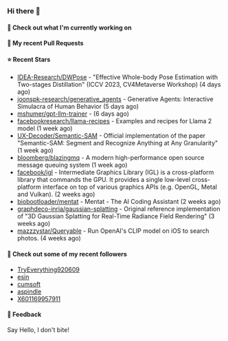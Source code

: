 ### Hi there 👋

#### 👷 Check out what I'm currently working on

#### 🔨 My recent Pull Requests


#### ⭐ Recent Stars

- [IDEA-Research/DWPose](https://github.com/IDEA-Research/DWPose) - &#34;Effective Whole-body Pose Estimation with Two-stages Distillation&#34; (ICCV 2023, CV4Metaverse Workshop) (4 days ago)
- [joonspk-research/generative_agents](https://github.com/joonspk-research/generative_agents) - Generative Agents: Interactive Simulacra of Human Behavior (5 days ago)
- [mshumer/gpt-llm-trainer](https://github.com/mshumer/gpt-llm-trainer) -  (6 days ago)
- [facebookresearch/llama-recipes](https://github.com/facebookresearch/llama-recipes) - Examples and recipes for Llama 2 model (1 week ago)
- [UX-Decoder/Semantic-SAM](https://github.com/UX-Decoder/Semantic-SAM) - Official implementation of the paper &#34;Semantic-SAM: Segment and Recognize Anything at Any Granularity&#34; (1 week ago)
- [bloomberg/blazingmq](https://github.com/bloomberg/blazingmq) - A modern high-performance open source message queuing system (1 week ago)
- [facebook/igl](https://github.com/facebook/igl) - Intermediate Graphics Library (IGL) is a cross-platform library that commands the GPU. It provides a single low-level cross-platform interface on top of various graphics APIs (e.g. OpenGL, Metal and Vulkan). (2 weeks ago)
- [biobootloader/mentat](https://github.com/biobootloader/mentat) - Mentat - The AI Coding Assistant  (2 weeks ago)
- [graphdeco-inria/gaussian-splatting](https://github.com/graphdeco-inria/gaussian-splatting) - Original reference implementation of &#34;3D Gaussian Splatting for Real-Time Radiance Field Rendering&#34; (3 weeks ago)
- [mazzzystar/Queryable](https://github.com/mazzzystar/Queryable) - Run OpenAI&#39;s CLIP model on iOS to search photos. (4 weeks ago)

#### 👯 Check out some of my recent followers

- [TryEverything920609](https://github.com/TryEverything920609)
- [esin](https://github.com/esin)
- [cumsoft](https://github.com/cumsoft)
- [aspindle](https://github.com/aspindle)
- [X601169957911](https://github.com/X601169957911)

#### 💬 Feedback

Say Hello, I don't bite!